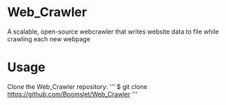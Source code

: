 # Web_Crawler
A scalable, open-source webcrawler that writes website data to file while crawling each new webpage

# Usage
Clone the Web_Crawler repository:
'''
$ git clone https://github.com/Boomslet/Web_Crawler
'''
